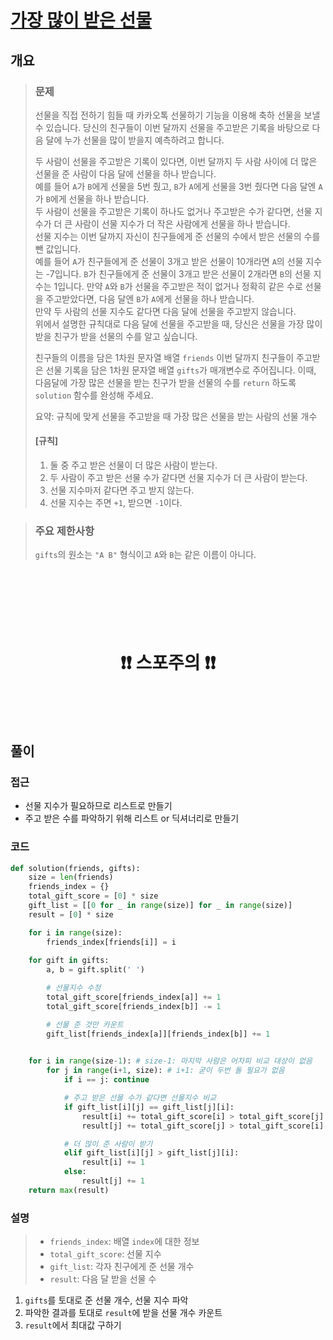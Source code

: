 # [가장 많이 받은 선물](https://school.programmers.co.kr//learn/courses/30/lessons/258712)

## 개요

> ### 문제
> 선물을 직접 전하기 힘들 때 카카오톡 선물하기 기능을 이용해 축하 선물을 보낼 수 있습니다. 당신의 친구들이 이번 달까지 선물을 주고받은 기록을 바탕으로 다음 달에 누가 선물을 많이 받을지 예측하려고 합니다.
>
> 두 사람이 선물을 주고받은 기록이 있다면, 이번 달까지 두 사람 사이에 더 많은 선물을 준 사람이 다음 달에 선물을 하나 받습니다.  
> 예를 들어 `A`가 `B`에게 선물을 5번 줬고, `B`가 `A`에게 선물을 3번 줬다면 다음 달엔 `A`가 `B`에게 선물을 하나 받습니다.  
> 두 사람이 선물을 주고받은 기록이 하나도 없거나 주고받은 수가 같다면, 선물 지수가 더 큰 사람이 선물 지수가 더 작은 사람에게 선물을 하나 받습니다.  
> 선물 지수는 이번 달까지 자신이 친구들에게 준 선물의 수에서 받은 선물의 수를 뺀 값입니다.  
> 예를 들어 `A`가 친구들에게 준 선물이 3개고 받은 선물이 10개라면 `A`의 선물 지수는 -7입니다. `B`가 친구들에게 준 선물이 3개고 받은 선물이 2개라면 `B`의 선물 지수는 1입니다. 만약 `A`와 `B`가 선물을 주고받은 적이 없거나 정확히 같은 수로 선물을 주고받았다면, 다음 달엔 `B`가 `A`에게 선물을 하나 받습니다.  
> 만약 두 사람의 선물 지수도 같다면 다음 달에 선물을 주고받지 않습니다.  
> 위에서 설명한 규칙대로 다음 달에 선물을 주고받을 때, 당신은 선물을 가장 많이 받을 친구가 받을 선물의 수를 알고 싶습니다.
>
> 친구들의 이름을 담은 1차원 문자열 배열 `friends` 이번 달까지 친구들이 주고받은 선물 기록을 담은 1차원 문자열 배열 `gifts`가 매개변수로 주어집니다. 이때, 다음달에 가장 많은 선물을 받는 친구가 받을 선물의 수를 `return` 하도록 `solution` 함수를 완성해 주세요.
>
> 요약: 규칙에 맞게 선물을 주고받을 때 가장 많은 선물을 받는 사람의 선물 개수
>   
> #### [규칙]
> 1. 둘 중 주고 받은 선물이 더 많은 사람이 받는다.
> 2. 두 사람이 주고 받은 선물 수가 같다면 선물 지수가 더 큰 사람이 받는다.
> 3. 선물 지수마저 같다면 주고 받지 않는다.
> 4. 선물 지수는 주면 `+1`, 받으면 `-1`이다.

> ### 주요 제한사항
> `gifts`의 원소는 `"A B"` 형식이고 `A`와 `B`는 같은 이름이 아니다.  


<h1 align="center"><br><br><br>❗️❗️ 스포주의 ❗️❗️<br><br><br></h1>

## 풀이

### 접근
- 선물 지수가 필요하므로 리스트로 만들기
- 주고 받은 수를 파악하기 위해 리스트 or 딕셔너리로 만들기

### 코드
```python
def solution(friends, gifts):
    size = len(friends)
    friends_index = {}
    total_gift_score = [0] * size
    gift_list = [[0 for _ in range(size)] for _ in range(size)]
    result = [0] * size

    for i in range(size):
        friends_index[friends[i]] = i
    
    for gift in gifts:
        a, b = gift.split(' ')

        # 선물지수 수정
        total_gift_score[friends_index[a]] += 1
        total_gift_score[friends_index[b]] -= 1

        # 선물 준 것만 카운트
        gift_list[friends_index[a]][friends_index[b]] += 1

    
    for i in range(size-1): # size-1: 마지막 사람은 어차피 비교 대상이 없음
        for j in range(i+1, size): # i+1: 굳이 두번 돌 필요가 없음
            if i == j: continue

            # 주고 받은 선물 수가 같다면 선물지수 비교
            if gift_list[i][j] == gift_list[j][i]:
                result[i] += total_gift_score[i] > total_gift_score[j]
                result[j] += total_gift_score[j] > total_gift_score[i]

            # 더 많이 준 사람이 받기
            elif gift_list[i][j] > gift_list[j][i]:
                result[i] += 1
            else:
                result[j] += 1
    return max(result)
```

### 설명
> - `friends_index`: 배열 `index`에 대한 정보
> - `total_gift_score`: 선물 지수
> - `gift_list`: 각자 친구에게 준 선물 개수
> - `result`: 다음 달 받을 선물 수

1. `gifts`를 토대로 준 선물 개수, 선물 지수 파악
2. 파악한 결과를 토대로 `result`에 받을 선물 개수 카운트
3. `result`에서 최대값 구하기